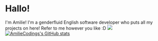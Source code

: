 # Hallo!
I'm Amilie! I'm a genderfluid English software developer who puts all my projects on here! Refer to me however you like :D
![](https://komarev.com/ghpvc/?username=AmilieCoding)
[![AmilieCodings's GitHub stats](https://github-readme-stats.vercel.app/api?username=AmilieCoding&show_icons=true&theme=tokyonight)](https://github.com/anuraghazra/github-readme-stats)
